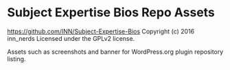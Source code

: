 # Subject Expertise Bios Repo Assets #
https://github.com/INN/Subject-Expertise-Bios
Copyright (c) 2016 inn_nerds
Licensed under the GPLv2 license.

Assets such as screenshots and banner for WordPress.org plugin repository listing.
